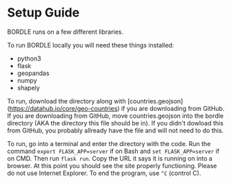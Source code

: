 # Setup Guide

BORDLE runs on a few different libraries.

To run BORDLE locally you will need these things installed:
- python3
- flask
- geopandas
- numpy
- shapely

To run, download the directory along with [countries.geojson] (https://datahub.io/core/geo-countries) if you are downloading from GitHub. If you are downloading from GitHub, move countries.geojson into the bordle directory (AKA the directory this file should be in). If you didn't dowload this from GitHub, you probably allready have the file and will not need to do this. 

To run, go into a terminal and enter the directory with the code. Run the command `export FLASK_APP=server` if on Bash and `set FLASK_APP=server` if on CMD. Then run `flask run`. Copy the URL it says it is running on into a browser. At this point you should see the site properly functioning. Please do not use Internet Explorer. To end the program, use `^C` (control C).